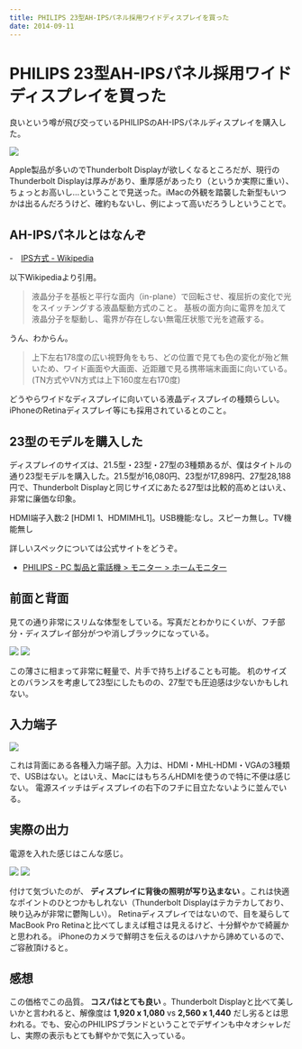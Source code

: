 ```yaml
---
title: PHILIPS 23型AH-IPSパネル採用ワイドディスプレイを買った
date: 2014-09-11
---
```


# PHILIPS 23型AH-IPSパネル採用ワイドディスプレイを買った

良いという噂が飛び交っているPHILIPSのAH-IPSパネルディスプレイを購入した。

![](/img/posts/2014/philips-wide-display-23inch/packed.jpg)

Apple製品が多いのでThunderbolt Displayが欲しくなるところだが、現行のThunderbolt Displayは厚みがあり、重厚感があったり（というか実際に重い）、ちょっとお高いし…ということで見送った。iMacの外観を踏襲した新型もいつかは出るんだろうけど、確約もないし、例によって高いだろうしということで。

## AH-IPSパネルとはなんぞ

-　[IPS方式 - Wikipedia](http://ja.wikipedia.org/wiki/IPS%E6%96%B9%E5%BC%8F)

以下Wikipediaより引用。

>液晶分子を基板と平行な面内（in-plane）で回転させ、複屈折の変化で光をスイッチングする液晶駆動方式のこと。
>基板の面方向に電界を加えて液晶分子を駆動し、電界が存在しない無電圧状態で光を遮蔽する。

うん、わからん。

>上下左右178度の広い視野角をもち、どの位置で見ても色の変化が殆ど無いため、ワイド画面や大画面、近距離で見る携帯端末画面に向いている。(TN方式やVN方式は上下160度左右170度)

どうやらワイドなディスプレイに向いている液晶ディスプレイの種類らしい。iPhoneのRetinaディスプレイ等にも採用されているとのこと。

## 23型のモデルを購入した

ディスプレイのサイズは、21.5型・23型・27型の3種類あるが、僕はタイトルの通り23型モデルを購入した。21.5型が16,080円、23型が17,898円、27型28,188円で、Thunderbolt Displayと同じサイズにあたる27型は比較的高めとはいえ、非常に廉価な印象。

<affiliate-link
  src="https://images-na.ssl-images-amazon.com/images/I/41m17C%2BgBPL._SX425_.jpg"
  href="https://www.amazon.co.jp/dp/B00F4IEV4O/"
  tag="1000ch-22"
  title="PHILIPS 23型AH-IPSパネル採用ワイドディスプレイ 5年保証付 234E5QHSB/11">
  HDMI端子入数:2 [HDMI 1、HDMIMHL1]。USB機能:なし。スピーカ無し。TV機能無し
</affiliate-link>

詳しいスペックについては公式サイトをどうぞ。

- [PHILIPS - PC 製品と電話機 > モニター > ホームモニター](http://www.philips.co.jp/c/computer-monitor/26683/cat/)

## 前面と背面

見ての通り非常にスリムな体型をしている。写真だとわかりにくいが、フチ部分・ディスプレイ部分がつや消しブラックになっている。

![](/img/posts/2014/philips-wide-display-23inch/front.jpg)
![](/img/posts/2014/philips-wide-display-23inch/back.jpg)

この薄さに相まって非常に軽量で、片手で持ち上げることも可能。
机のサイズとのバランスを考慮して23型にしたものの、27型でも圧迫感は少ないかもしれない。

## 入力端子

![](/img/posts/2014/philips-wide-display-23inch/terminal.jpg)

これは背面にある各種入力端子部。入力は、HDMI・MHL-HDMI・VGAの3種類で、USBはない。とはいえ、MacにはもちろんHDMIを使うので特に不便は感じない。
電源スイッチはディスプレイの右下のフチに目立たないように並んでいる。

## 実際の出力

電源を入れた感じはこんな感じ。

![](/img/posts/2014/philips-wide-display-23inch/powered.jpg)
![](/img/posts/2014/philips-wide-display-23inch/display.jpg)

付けて気づいたのが、 **ディスプレイに背後の照明が写り込まない** 。これは快適なポイントのひとつかもしれない（Thunderbolt Displayはテカテカしており、映り込みが非常に鬱陶しい）。
Retinaディスプレイではないので、目を凝らしてMacBook Pro Retinaと比べてしまえば粗さは見えるけど、十分鮮やかで綺麗かと思われる。
iPhoneのカメラで鮮明さを伝えるのはハナから諦めているので、ご容赦頂けると。

## 感想

この価格でこの品質。 **コスパはとても良い** 。Thunderbolt Displayと比べて美しいかと言われると、解像度は **1,920 x 1,080** vs **2,560 x 1,440** だし劣るとは思われる。でも、安心のPHILIPSブランドということでデザインも中々オシャレだし、実際の表示もとても鮮やかで気に入っている。
